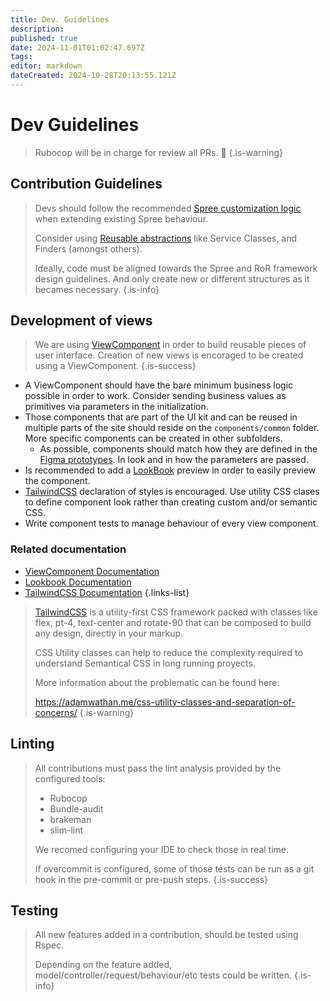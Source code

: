```yaml
---
title: Dev. Guidelines
description: 
published: true
date: 2024-11-01T01:02:47.697Z
tags: 
editor: markdown
dateCreated: 2024-10-28T20:13:55.121Z
---
```


# Dev Guidelines

> Rubocop will be in charge for review all PRs. 🧐
{.is-warning}


## Contribution Guidelines

> Devs should follow the recommended [Spree customization logic](https://dev-docs.spreecommerce.org/customization/logic) when extending existing Spree behaviour.
> 
> Consider using [Reusable abstractions](https://docs.gitlab.com/ee/development/reusing_abstractions.html) like Service Classes, and Finders (amongst others).
> 
> Ideally, code must be aligned towards the Spree and RoR framework design guidelines. And only create new or different structures as it becames necessary.
{.is-info}


## Development of views

> We are using [ViewComponent](https://github.com/viewcomponent/view_component) in order to build reusable pieces of user interface.
> Creation of new views is encoraged to be created using a ViewComponent.
{.is-success}


* A ViewComponent should have the bare minimum business logic possible in order to work. Consider sending business values as primitives via parameters in the initialization.
* Those components that are part of the UI kit and can be reused in multiple parts of the site should reside on the `components/common` folder. More specific components can be created in other subfolders.
  * As possible, components should match how they are defined in the [Figma prototypes](../draft-wireframes-prototyping.md). In look and in how the parameters are passed.
* Is recommended to add a [LookBook](https://github.com/ViewComponent/lookbook) preview in order to easily preview the component.
* [TailwindCSS](https://github.com/rails/tailwindcss-rails) declaration of styles is encouraged. Use utility CSS clases to define component look rather than creating custom and/or semantic CSS.
* Write component tests to manage behaviour of every view component.

### Related documentation

* [ViewComponent Documentation](https://viewcomponent.org/)
* [Lookbook Documentation](https://lookbook.build/guide)
* [TailwindCSS Documentation](https://tailwindcss.com/docs)
{.links-list}

> [TailwindCSS](https://github.com/rails/tailwindcss-rails) is a utility-first CSS framework packed with classes like flex, pt-4, text-center and rotate-90 that can be composed to build any design, directly in your markup.
> 
> CSS Utility classes can help to reduce the complexity required to understand Semantical CSS in long running proyects.
> 
> More information about the problematic can be found here:
> 
> https://adamwathan.me/css-utility-classes-and-separation-of-concerns/
{.is-warning}


## Linting

> All contributions must pass the lint analysis provided by the configured tools:
> 
>   * Rubocop
>   * Bundle-audit
>   * brakeman
>   * slim-lint
> 
> We recomed configuring your IDE to check those in real time.
> 
> If overcommit is configured, some of those tests can be run as a git hook in the pre-commit or pre-push steps.
{.is-success}


## Testing

> All new features added in a contribution, should be tested using Rspec.
> 
> Depending on the feature added, model/controller/request/behaviour/etc tests could be written.
{.is-info}
